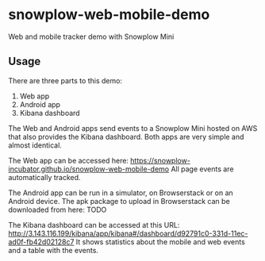 # snowplow-web-mobile-demo

Web and mobile tracker demo with Snowplow Mini

## Usage

There are three parts to this demo:

1. Web app
2. Android app
3. Kibana dashboard

The Web and Android apps send events to a Snowplow Mini hosted on AWS that also provides the Kibana dashboard.
Both apps are very simple and almost identical.

The Web app can be accessed here: https://snowplow-incubator.github.io/snowplow-web-mobile-demo
All page events are automatically tracked.

The Android app can be run in a simulator, on Browserstack or on an Android device.
The apk package to upload in Browserstack can be downloaded from here: TODO

The Kibana dashboard can be accessed at this URL: http://3.143.116.199/kibana/app/kibana#/dashboard/d92791c0-331d-11ec-ad0f-fb42d02128c7
It shows statistics about the mobile and web events and a table with the events.
